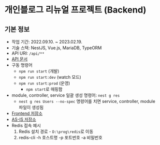 # 개인블로그 리뉴얼 프로젝트 (Backend)

## 기본 정보

- 작업 기간: 2022.09.10. ~ 2023.02.19.
- 기술 스택: NestJS, Vue.js, MariaDB, TypeORM
- API URI: ```/api/**```
- [API 문서](http://localhost:3000/api-docs)
- 구동 명령어
  - ```npm run start``` (개발)
  - ```npm run start:dev``` (watch 모드)
  - ```npm run start:prod``` (운영)
    - ```npm start```로 매핑함
- module, controller, service 일괄 생성 명령어: ```nest g res```
  - ```nest g res Users --no-spec``` 명령어를 치면 service, controller, module 파일이 생성됨
- [Frontend 저장소](https://github.com/selosele/selosele2-frontend)
- [AS-IS 저장소](https://github.com/selosele/devblog)
- Redis 접속 예시
  1. Redis 설치 경로 - ```D:\prog\redis```로 이동
  2. redis-cli -h 호스트명 -p 포트번호 -a 비밀번호
